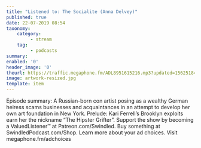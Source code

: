 ```yaml
---
title: "Listened to: The Socialite (Anna Delvey)"
published: true
date: 22-07-2019 08:54
taxonomy:
    category:
         - stream
    tag:
         - podcasts
summary:
enabled: '0'
header_image: '0'
theurl: https://traffic.megaphone.fm/ADL8951615216.mp3?updated=1562518464
image: artwork-resized.jpg
template: item
---
```

 
Episode summary: A Russian-born con artist posing as a wealthy German heiress scams businesses and acquaintances in an attempt to develop her own art foundation in New York. Prelude: Kari Ferrell’s Brooklyn exploits earn her the nickname “The Hipster Grifter”. Support the show by becoming a ValuedListener™ at Patreon.com/Swindled. Buy something at SwindledPodcast.com/Shop. Learn more about your ad choices. Visit megaphone.fm/adchoices
